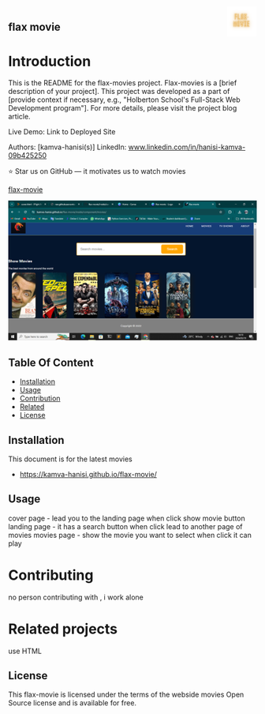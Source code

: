 <a href="Map/show movies.png">
    <img src="Map/flax-movie (1).png" alt="movie logo" title="flax-movies" align="right" height="60" />
</a>

## flax movie 

# Introduction

This is the README for the flax-movies project. Flax-movies is a [brief description of your project]. This project was developed as a part of [provide context if necessary, e.g., "Holberton School's Full-Stack Web Development program"]. For more details, please visit the project blog article.

Live Demo: Link to Deployed Site

Authors: [kamva-hanisi(s)]
LinkedIn: www.linkedin.com/in/hanisi-kamva-09b425250

:star: Star us on GitHub — it motivates us to watch movies

[flax-movie](https://kamva-hanisi.github.io/flax-movie/) 

<img src="Map/Screenshot (8).png" alt="flax-movie">

## Table Of Content

- [Installation](#installation)
- [Usage](#Usage)
- [Contribution](#Contribution)
- [Related](#Related)
- [License](#license)

## Installation

This document is for the latest movies 
- https://kamva-hanisi.github.io/flax-movie/

## Usage

cover page - lead you to the landing page when click show movie button
landing page - it has a search button when click lead to another page of movies
movies page - show the movie you want to select when click it can play

# Contributing 

no person contributing with , i work alone

# Related projects

use HTML 

## License

This flax-movie is licensed under the terms of the webside movies Open Source
license and is available for free.
